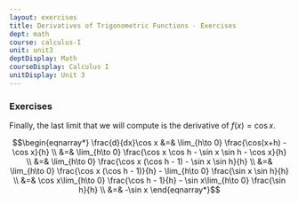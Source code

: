 ```yaml
---
layout: exercises
title: Derivatives of Trigonometric Functions - Exercises
dept: math
course: calculus-I
unit: unit3
deptDisplay: Math
courseDisplay: Calculus I
unitDisplay: Unit 3
---
```


### Exercises

Finally, the last limit that we will compute is the derivative of $f(x) = \cos x$. 

$$\begin{eqnarray*}
\frac{d}{dx}\cos x &=& \lim_{h\to 0} \frac{\cos(x+h) - \cos x}{h} \\
&=& \lim_{h\to 0} \frac{\cos x \cos h - \sin x \sin h - \cos x}{h} \\
&=& \lim_{h\to 0} \frac{\cos x (\cos h - 1) - \sin x \sin h}{h} \\
&=& \lim_{h\to 0} \frac{\cos x (\cos h - 1)}{h}  - \lim_{h\to 0} \frac{\sin x \sin h}{h} \\
&=& \cos x\lim_{h\to 0} \frac{\cos h - 1}{h}  - \sin x\lim_{h\to 0} \frac{\sin h}{h} \\
&=& -\sin x
\end{eqnarray*}$$


